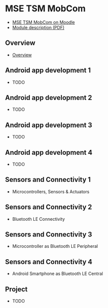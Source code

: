 # MSE TSM MobCom
* [MSE TSM MobCom on Moodle](https://moodle.msengineering.ch/course/view.php?id=1451)
* [Module description (PDF)](https://moodle.msengineering.ch/mod/url/view.php?id=102520)

## Overview
* [Overview](http://www.tamberg.org/mse/2020/hs/TSM_MobCom_Overview.pdf)

## Android app development 1
* TODO

## Android app development 2
* TODO

## Android app development 3
* TODO

## Android app development 4
* TODO

## Sensors and Connectivity 1
* Microcontrollers, Sensors & Actuators

## Sensors and Connectivity 2
* Bluetooth LE Connectivity

## Sensors and Connectivity 3
* Microcontroller as Bluetooth LE Peripheral

## Sensors and Connectivity 4
* Android Smartphone as Bluetooth LE Central

## Project
* TODO
